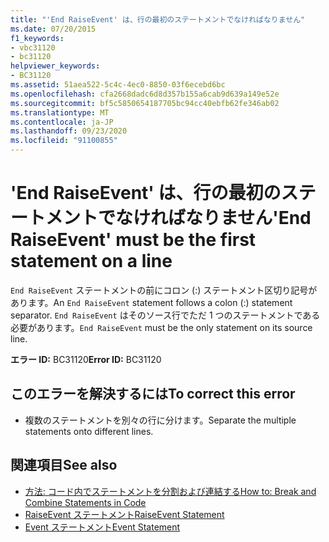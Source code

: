 ```yaml
---
title: "'End RaiseEvent' は、行の最初のステートメントでなければなりません"
ms.date: 07/20/2015
f1_keywords:
- vbc31120
- bc31120
helpviewer_keywords:
- BC31120
ms.assetid: 51aea522-5c4c-4ec0-8850-03f6ecebd6bc
ms.openlocfilehash: cfa2668dadc6d8d357b155a6cab9d639a149e52e
ms.sourcegitcommit: bf5c5850654187705bc94cc40ebfb62fe346ab02
ms.translationtype: MT
ms.contentlocale: ja-JP
ms.lasthandoff: 09/23/2020
ms.locfileid: "91100855"
---
```

# <a name="end-raiseevent-must-be-the-first-statement-on-a-line"></a><span data-ttu-id="da58a-102">'End RaiseEvent' は、行の最初のステートメントでなければなりません</span><span class="sxs-lookup"><span data-stu-id="da58a-102">'End RaiseEvent' must be the first statement on a line</span></span>

<span data-ttu-id="da58a-103">`End RaiseEvent` ステートメントの前にコロン (:) ステートメント区切り記号があります。</span><span class="sxs-lookup"><span data-stu-id="da58a-103">An `End RaiseEvent` statement follows a colon (:) statement separator.</span></span> <span data-ttu-id="da58a-104">`End RaiseEvent` はそのソース行でただ 1 つのステートメントである必要があります。</span><span class="sxs-lookup"><span data-stu-id="da58a-104">`End RaiseEvent` must be the only statement on its source line.</span></span>  
  
 <span data-ttu-id="da58a-105">**エラー ID:** BC31120</span><span class="sxs-lookup"><span data-stu-id="da58a-105">**Error ID:** BC31120</span></span>  
  
## <a name="to-correct-this-error"></a><span data-ttu-id="da58a-106">このエラーを解決するには</span><span class="sxs-lookup"><span data-stu-id="da58a-106">To correct this error</span></span>  
  
- <span data-ttu-id="da58a-107">複数のステートメントを別々の行に分けます。</span><span class="sxs-lookup"><span data-stu-id="da58a-107">Separate the multiple statements onto different lines.</span></span>  
  
## <a name="see-also"></a><span data-ttu-id="da58a-108">関連項目</span><span class="sxs-lookup"><span data-stu-id="da58a-108">See also</span></span>

- [<span data-ttu-id="da58a-109">方法: コード内でステートメントを分割および連結する</span><span class="sxs-lookup"><span data-stu-id="da58a-109">How to: Break and Combine Statements in Code</span></span>](../programming-guide/program-structure/how-to-break-and-combine-statements-in-code.md)
- [<span data-ttu-id="da58a-110">RaiseEvent ステートメント</span><span class="sxs-lookup"><span data-stu-id="da58a-110">RaiseEvent Statement</span></span>](../language-reference/statements/raiseevent-statement.md)
- [<span data-ttu-id="da58a-111">Event ステートメント</span><span class="sxs-lookup"><span data-stu-id="da58a-111">Event Statement</span></span>](../language-reference/statements/event-statement.md)
